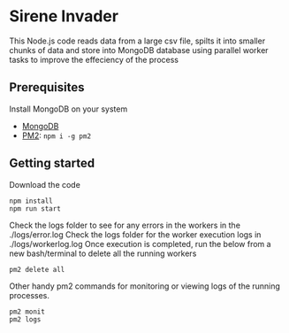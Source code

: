 # Sirene Invader

This Node.js code reads data from a large csv file, spilts it into smaller chunks of data and store into MongoDB database using parallel worker tasks to improve the effeciency of the process

## Prerequisites

Install MongoDB on your system

- [MongoDB](https://docs.mongodb.com/manual/installation/)
- [PM2](https://pm2.keymetrics.io/docs/usage/quick-start/): `npm i -g pm2`

## Getting started

Download the code

```shell
npm install
npm run start
```
Check the logs folder to see for any errors in the workers in the ./logs/error.log
Check the logs folder for the worker execution logs in ./logs/workerlog.log
Once execution is completed, run the below from a new bash/terminal to delete all the running workers

```shell
pm2 delete all
```
Other handy pm2 commands for monitoring or viewing logs of the running processes.

```shell
pm2 monit
pm2 logs  
```